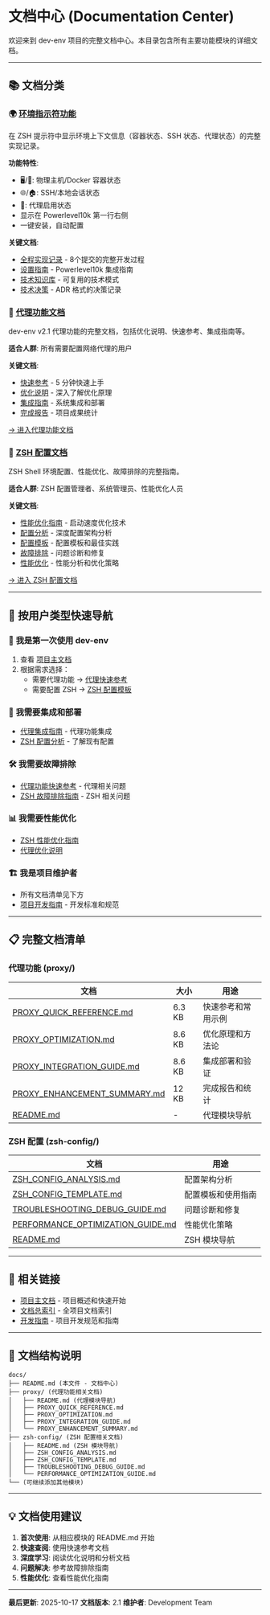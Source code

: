 # 文档中心 (Documentation Center)

欢迎来到 dev-env 项目的完整文档中心。本目录包含所有主要功能模块的详细文档。

---

## 📚 文档分类

### 🌍 [环境指示符功能](ENVIRONMENT_INDICATORS_IMPLEMENTATION_JOURNEY.md)

在 ZSH 提示符中显示环境上下文信息（容器状态、SSH 状态、代理状态）的完整实现记录。

**功能特性**:
- 🖥️/🐳: 物理主机/Docker 容器状态
- 🌐/🏠: SSH/本地会话状态
- 🔐: 代理启用状态
- 显示在 Powerlevel10k 第一行右侧
- 一键安装，自动配置

**关键文档**:
- [全程实现记录](ENVIRONMENT_INDICATORS_IMPLEMENTATION_JOURNEY.md) - 8个提交的完整开发过程
- [设置指南](P10K_ENV_INDICATORS_SETUP.md) - Powerlevel10k 集成指南
- [技术知识库](KNOWLEDGE_BASE.md) - 可复用的技术模式
- [技术决策](ADRs/001-powerlevel10k-integration.md) - ADR 格式的决策记录

### 🔧 [代理功能文档](proxy/)

dev-env v2.1 代理功能的完整文档，包括优化说明、快速参考、集成指南等。

**适合人群**: 所有需要配置网络代理的用户

**关键文档**:
- [快速参考](proxy/PROXY_QUICK_REFERENCE.md) - 5 分钟快速上手
- [优化说明](proxy/PROXY_OPTIMIZATION.md) - 深入了解优化原理
- [集成指南](proxy/PROXY_INTEGRATION_GUIDE.md) - 系统集成和部署
- [完成报告](proxy/PROXY_ENHANCEMENT_SUMMARY.md) - 项目成果统计

[→ 进入代理功能文档](proxy/)

### 🎨 [ZSH 配置文档](zsh-config/)

ZSH Shell 环境配置、性能优化、故障排除的完整指南。

**适合人群**: ZSH 配置管理者、系统管理员、性能优化人员

**关键文档**:
- [性能优化指南](zsh-config/PERFORMANCE_OPTIMIZATION_GUIDE.md) - 启动速度优化技术
- [配置分析](zsh-config/ZSH_CONFIG_ANALYSIS.md) - 深度配置架构分析
- [配置模板](zsh-config/ZSH_CONFIG_TEMPLATE.md) - 配置模板和最佳实践
- [故障排除](zsh-config/TROUBLESHOOTING_DEBUG_GUIDE.md) - 问题诊断和修复
- [性能优化](zsh-config/PERFORMANCE_OPTIMIZATION_GUIDE.md) - 性能分析和优化策略

[→ 进入 ZSH 配置文档](zsh-config/)

---

## 🎯 按用户类型快速导航

### 👤 **我是第一次使用 dev-env**
1. 查看 [项目主文档](../README.md)
2. 根据需求选择：
   - 需要代理功能 → [代理快速参考](proxy/PROXY_QUICK_REFERENCE.md)
   - 需要配置 ZSH → [ZSH 配置模板](zsh-config/ZSH_CONFIG_TEMPLATE.md)

### 🔧 **我需要集成和部署**
- [代理集成指南](proxy/PROXY_INTEGRATION_GUIDE.md) - 代理功能集成
- [ZSH 配置分析](zsh-config/ZSH_CONFIG_ANALYSIS.md) - 了解现有配置

### 🛠️ **我需要故障排除**
- [代理功能快速参考](proxy/PROXY_QUICK_REFERENCE.md) - 代理相关问题
- [ZSH 故障排除指南](zsh-config/TROUBLESHOOTING_DEBUG_GUIDE.md) - ZSH 相关问题

### 📊 **我需要性能优化**
- [ZSH 性能优化指南](zsh-config/PERFORMANCE_OPTIMIZATION_GUIDE.md)
- [代理优化说明](proxy/PROXY_OPTIMIZATION.md)

### 🏗️ **我是项目维护者**
- 所有文档清单见下方
- [项目开发指南](../CLAUDE.md) - 开发标准和规范

---

## 📋 完整文档清单

### 代理功能 (proxy/)

| 文档 | 大小 | 用途 |
|------|------|------|
| [PROXY_QUICK_REFERENCE.md](proxy/PROXY_QUICK_REFERENCE.md) | 6.3 KB | 快速参考和常用示例 |
| [PROXY_OPTIMIZATION.md](proxy/PROXY_OPTIMIZATION.md) | 8.6 KB | 优化原理和方法论 |
| [PROXY_INTEGRATION_GUIDE.md](proxy/PROXY_INTEGRATION_GUIDE.md) | 8.6 KB | 集成部署和验证 |
| [PROXY_ENHANCEMENT_SUMMARY.md](proxy/PROXY_ENHANCEMENT_SUMMARY.md) | 12 KB | 完成报告和统计 |
| [README.md](proxy/README.md) | - | 代理模块导航 |

### ZSH 配置 (zsh-config/)

| 文档 | 用途 |
|------|------|
| [ZSH_CONFIG_ANALYSIS.md](zsh-config/ZSH_CONFIG_ANALYSIS.md) | 配置架构分析 |
| [ZSH_CONFIG_TEMPLATE.md](zsh-config/ZSH_CONFIG_TEMPLATE.md) | 配置模板和使用指南 |
| [TROUBLESHOOTING_DEBUG_GUIDE.md](zsh-config/TROUBLESHOOTING_DEBUG_GUIDE.md) | 问题诊断和修复 |
| [PERFORMANCE_OPTIMIZATION_GUIDE.md](zsh-config/PERFORMANCE_OPTIMIZATION_GUIDE.md) | 性能优化策略 |
| [README.md](zsh-config/README.md) | ZSH 模块导航 |

---

## 🔗 相关链接

- [项目主文档](../README.md) - 项目概述和快速开始
- [文档总索引](../DOCUMENTATION_INDEX.md) - 全项目文档索引
- [开发指南](../CLAUDE.md) - 项目开发规范和指南

---

## 📖 文档结构说明

```
docs/
├── README.md (本文件 - 文档中心)
├── proxy/ (代理功能相关文档)
│   ├── README.md (代理模块导航)
│   ├── PROXY_QUICK_REFERENCE.md
│   ├── PROXY_OPTIMIZATION.md
│   ├── PROXY_INTEGRATION_GUIDE.md
│   └── PROXY_ENHANCEMENT_SUMMARY.md
├── zsh-config/ (ZSH 配置相关文档)
│   ├── README.md (ZSH 模块导航)
│   ├── ZSH_CONFIG_ANALYSIS.md
│   ├── ZSH_CONFIG_TEMPLATE.md
│   ├── TROUBLESHOOTING_DEBUG_GUIDE.md
│   └── PERFORMANCE_OPTIMIZATION_GUIDE.md
└── (可继续添加其他模块)
```

---

## 💡 文档使用建议

1. **首次使用**: 从相应模块的 README.md 开始
2. **快速查阅**: 使用快速参考文档
3. **深度学习**: 阅读优化说明和分析文档
4. **问题解决**: 参考故障排除指南
5. **性能优化**: 查看性能优化指南

---

**最后更新**: 2025-10-17
**文档版本**: 2.1
**维护者**: Development Team
